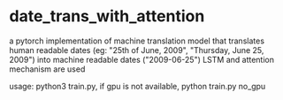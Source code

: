 # date_trans_with_attention
a pytorch implementation of machine translation model that translates human readable dates (eg: "25th of June, 2009", "Thursday, June 25, 2009") into machine readable dates ("2009-06-25")
LSTM and attention mechanism are used

usage:
    python3 train.py, if gpu is not available, python train.py no_gpu
